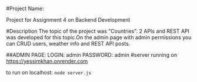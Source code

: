 #Project Name:

Project for Assignment 4 on Backend Development


#Description
The topic of the project was "Countries". 2 APIs and REST API was developed for this topic.On the admin page with admin permissions you can CRUD users, weather info and REST API posts.

##ADMIN PAGE:
      LOGIN: admin
      PASSWORD: admin
#server running on https://yessimkhan.onrender.com

to run on localhost: 
``` node server.js ```
